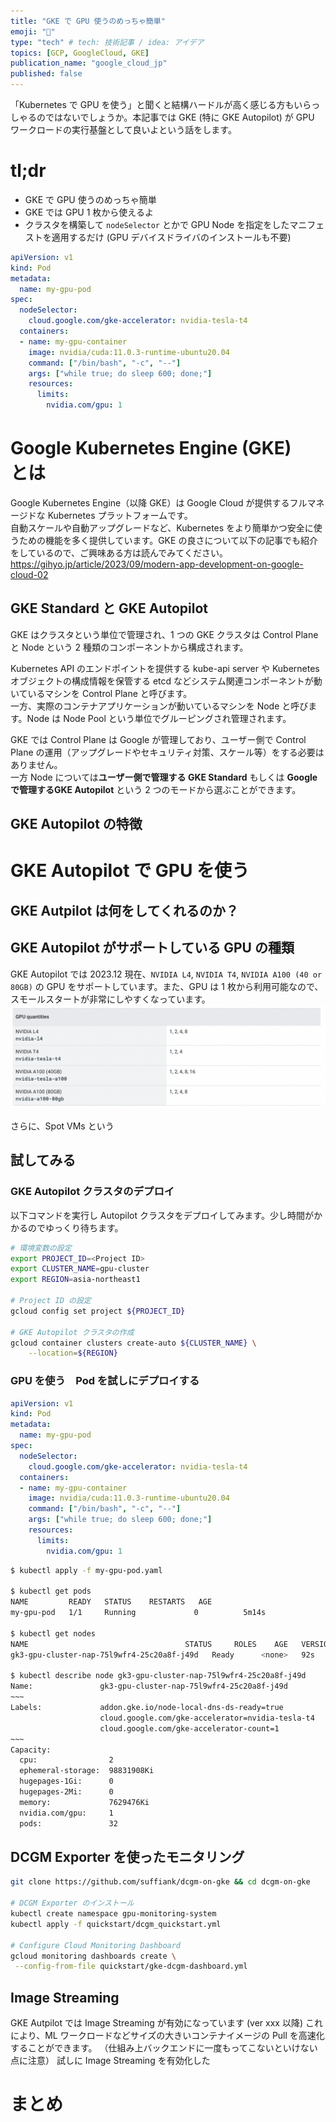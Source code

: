```yaml
---
title: "GKE で GPU 使うのめっちゃ簡単"
emoji: "🤖"
type: "tech" # tech: 技術記事 / idea: アイデア
topics: [GCP, GoogleCloud, GKE]
publication_name: "google_cloud_jp"
published: false
---
```

「Kubernetes で GPU を使う」と聞くと結構ハードルが高く感じる方もいらっしゃるのではないでしょうか。本記事では GKE (特に GKE Autopilot) が GPU ワークロードの実行基盤として良いよという話をします。  

# tl;dr
* GKE で GPU 使うのめっちゃ簡単
* GKE では GPU 1 枚から使えるよ
* クラスタを構築して `nodeSelector` とかで GPU Node を指定をしたマニフェストを適用するだけ (GPU デバイスドライバのインストールも不要)
```yaml
apiVersion: v1
kind: Pod
metadata:
  name: my-gpu-pod
spec:
  nodeSelector:
    cloud.google.com/gke-accelerator: nvidia-tesla-t4
  containers:
  - name: my-gpu-container
    image: nvidia/cuda:11.0.3-runtime-ubuntu20.04
    command: ["/bin/bash", "-c", "--"]
    args: ["while true; do sleep 600; done;"]
    resources:
      limits:
        nvidia.com/gpu: 1
```

# Google Kubernetes Engine (GKE)　とは
Google Kubernetes Engine（以降 GKE）は Google Cloud が提供するフルマネージドな Kubernetes プラットフォームです。  
自動スケールや自動アップグレードなど、Kubernetes をより簡単かつ安全に使うための機能を多く提供しています。GKE の良さについて以下の記事でも紹介をしているので、ご興味ある方は読んでみてください。  
https://gihyo.jp/article/2023/09/modern-app-development-on-google-cloud-02

## GKE Standard と GKE Autopilot
GKE はクラスタという単位で管理され、1 つの GKE クラスタは Control Plane と Node という 2 種類のコンポーネントから構成されます。  

Kubernetes API のエンドポイントを提供する kube-api server や Kubernetes オブジェクトの構成情報を保管する etcd などシステム関連コンポーネントが動いているマシンを Control Plane と呼びます。  
一方、実際のコンテナアプリケーションが動いているマシンを Node と呼びます。Node は Node Pool という単位でグルーピングされ管理されます。  

GKE では Control Plane は Google が管理しており、ユーザー側で Control Plane の運用（アップグレードやセキュリティ対策、スケール等）をする必要はありません。  
一方 Node については**ユーザー側で管理する GKE Standard** もしくは **Google で管理するGKE Autopilot** という 2 つのモードから選ぶことができます。  

## GKE Autopilot の特徴

# GKE Autopilot で GPU を使う

## GKE Autpilot は何をしてくれるのか？

## GKE Autopilot がサポートしている GPU の種類
GKE Autopilot では 2023.12 現在、`NVIDIA L4`, `NVIDIA T4`, `NVIDIA A100 (40 or 80GB)` の GPU をサポートしています。また、GPU は 1 枚から利用可能なので、スモールスタートが非常にしやすくなっています。  
![GKE Autopilot がサポートしている GPU](../images/gke-gpu-101/ap-supported-gpus.png)

さらに、Spot VMs という

## 試してみる

### GKE Autopilot クラスタのデプロイ
以下コマンドを実行し Autopilot クラスタをデプロイしてみます。少し時間がかかるのでゆっくり待ちます。  
```bash
# 環境変数の設定
export PROJECT_ID=<Project ID>
export CLUSTER_NAME=gpu-cluster
export REGION=asia-northeast1

# Project ID の設定
gcloud config set project ${PROJECT_ID}

# GKE Autopilot クラスタの作成
gcloud container clusters create-auto ${CLUSTER_NAME} \
    --location=${REGION}
```

### GPU を使う　Pod を試しにデプロイする

```yaml:my-gpu-pod.yaml
apiVersion: v1
kind: Pod
metadata:
  name: my-gpu-pod
spec:
  nodeSelector:
    cloud.google.com/gke-accelerator: nvidia-tesla-t4
  containers:
  - name: my-gpu-container
    image: nvidia/cuda:11.0.3-runtime-ubuntu20.04
    command: ["/bin/bash", "-c", "--"]
    args: ["while true; do sleep 600; done;"]
    resources:
      limits:
        nvidia.com/gpu: 1
```

```bash
$ kubectl apply -f my-gpu-pod.yaml

$ kubectl get pods
NAME         READY   STATUS    RESTARTS   AGE
my-gpu-pod   1/1     Running             0          5m14s

$ kubectl get nodes
NAME                                   STATUS     ROLES    AGE   VERSION
gk3-gpu-cluster-nap-75l9wfr4-25c20a8f-j49d   Ready      <none>   92s     v1.27.3-gke.100

$ kubectl describe node gk3-gpu-cluster-nap-75l9wfr4-25c20a8f-j49d
Name:               gk3-gpu-cluster-nap-75l9wfr4-25c20a8f-j49d
~~~
Labels:             addon.gke.io/node-local-dns-ds-ready=true
                    cloud.google.com/gke-accelerator=nvidia-tesla-t4
                    cloud.google.com/gke-accelerator-count=1
~~~
Capacity:
  cpu:                2
  ephemeral-storage:  98831908Ki
  hugepages-1Gi:      0
  hugepages-2Mi:      0
  memory:             7629476Ki
  nvidia.com/gpu:     1
  pods:               32
```


## DCGM Exporter を使ったモニタリング

```bash
git clone https://github.com/suffiank/dcgm-on-gke && cd dcgm-on-gke

# DCGM Exporter のインストール
kubectl create namespace gpu-monitoring-system
kubectl apply -f quickstart/dcgm_quickstart.yml

# Configure Cloud Monitoring Dashboard
gcloud monitoring dashboards create \
 --config-from-file quickstart/gke-dcgm-dashboard.yml
```

## Image Streaming
GKE Autpilot では Image Streaming が有効になっています (ver xxx 以降)
これにより、ML ワークロードなどサイズの大きいコンテナイメージの Pull を高速化することができます。
（仕組み上バックエンドに一度もってこないといけない点に注意）
試しに Image Streaming を有効化した


# まとめ
